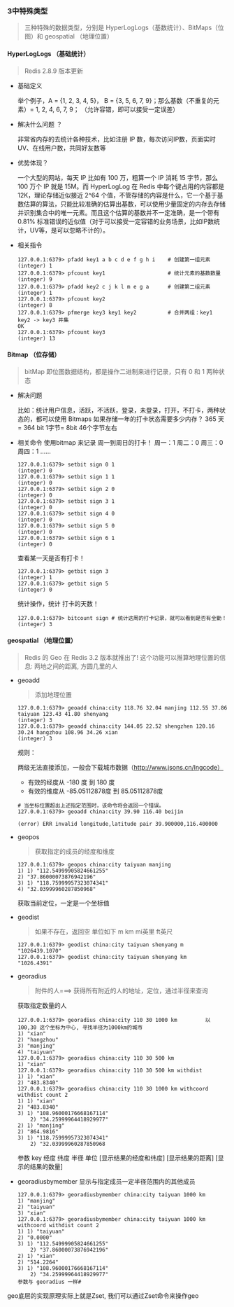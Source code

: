 ### 3中特殊类型
> 三种特殊的数据类型，分别是 HyperLogLogs（基数统计）、BitMaps（位图）和 geospatial （地理位置）

#### HyperLogLogs （基础统计）
> Redis 2.8.9 版本更新

- 基础定义

    举个例子，A = {1, 2, 3, 4, 5}， B = {3, 5, 6, 7, 9}；那么基数（不重复的元素）= 1, 2, 4, 6, 7, 9； （允许容错，即可以接受一定误差）
-  解决什么问题 ？


    非常省内存的去统计各种技术，比如注册 IP 数，每次访问IP数，页面实时 UV、在线用户数，共同好友数等
- 优势体现？

    一个大型的网站，每天 IP 比如有 100 万，粗算一个 IP 消耗 15 字节，那么 100 万个 IP 就是 15M。而 HyperLogLog 在 Redis 中每个键占用的内容都是 12K，理论存储近似接近 2^64 个值，不管存储的内容是什么，它一个基于基数估算的算法，只能比较准确的估算出基数，可以使用少量固定的内存去存储并识别集合中的唯一元素。而且这个估算的基数并不一定准确，是一个带有 0.81% 标准错误的近似值（对于可以接受一定容错的业务场景，比如IP数统计，UV等，是可以忽略不计的）。
- 相关指令
    ``` shell 
    127.0.0.1:6379> pfadd key1 a b c d e f g h i	# 创建第一组元素
    (integer) 1
    127.0.0.1:6379> pfcount key1					# 统计元素的基数数量
    (integer) 9
    127.0.0.1:6379> pfadd key2 c j k l m e g a		# 创建第二组元素
    (integer) 1
    127.0.0.1:6379> pfcount key2
    (integer) 8
    127.0.0.1:6379> pfmerge key3 key1 key2			# 合并两组：key1 key2 -> key3 并集
    OK
    127.0.0.1:6379> pfcount key3
    (integer) 13
    ```
#### Bitmap （位存储）
> bitMap 即位图数据结构，都是操作二进制来进行记录，只有 0 和 1 两种状态
- 解决问题

    比如：统计用户信息，活跃，不活跃，登录，未登录，打开，不打卡，两种状态的，都可以使用 Bitmaps
    如果存储一年的打卡状态需要多少内存？ 365 天= 364 bit 1字节= 8bit 46个字节左右
- 相关命令
    使用bitmap 来记录 周一到周日的打卡！ 
    周一：1 周二：0 周三：0 周四：1 ......
    
    ```shell
    127.0.0.1:6379> setbit sign 0 1
    (integer) 0
    127.0.0.1:6379> setbit sign 1 1
    (integer) 0
    127.0.0.1:6379> setbit sign 2 0
    (integer) 0
    127.0.0.1:6379> setbit sign 3 1
    (integer) 0
    127.0.0.1:6379> setbit sign 4 0
    (integer) 0
    127.0.0.1:6379> setbit sign 5 0
    (integer) 0
    127.0.0.1:6379> setbit sign 6 1
    (integer) 0
    ```
    查看某一天是否有打卡！

    ```shell
    127.0.0.1:6379> getbit sign 3
    (integer) 1
    127.0.0.1:6379> getbit sign 5
    (integer) 0
    ```
    统计操作，统计 打卡的天数！

    ```shell
    127.0.0.1:6379> bitcount sign # 统计这周的打卡记录，就可以看到是否有全勤！
    (integer) 3
    ```
#### geospatial （地理位置）
> Redis 的 Geo 在 Redis 3.2 版本就推出了! 这个功能可以推算地理位置的信息: 两地之间的距离, 方圆几里的人
- geoadd
  > 添加地理位置
    ```shell
    127.0.0.1:6379> geoadd china:city 118.76 32.04 manjing 112.55 37.86 taiyuan 123.43 41.80 shenyang
    (integer) 3
    127.0.0.1:6379> geoadd china:city 144.05 22.52 shengzhen 120.16 30.24 hangzhou 108.96 34.26 xian
    (integer) 3
    ```
    规则：

    两级无法直接添加，一般会下载城市数据（http://www.jsons.cn/lngcode）

    - 有效的经度从 -180 度 到 180 度
    - 有效的维度从 -85.05112878度 到 85.05112878度
    
    ``` shell
    # 当坐标位置超出上述指定范围时，该命令将会返回一个错误。
    127.0.0.1:6379> geoadd china:city 39.90 116.40 beijin

    (error) ERR invalid longitude,latitude pair 39.900000,116.400000

    ```
- geopos
  > 获取指定的成员的经度和维度
    ```SHELL
    127.0.0.1:6379> geopos china:city taiyuan manjing
    1) 1) "112.54999905824661255"
    2) "37.86000073876942196"
    3) 1) "118.75999957323074341"
    4) "32.03999960287850968"
    
    ```
    获取当前定位，一定是一个坐标值
- geodist
    >如果不存在，返回空
    单位如下  m km mi英里 ft英尺

    ```SHELL
    127.0.0.1:6379> geodist china:city taiyuan shenyang m
    "1026439.1070"
    127.0.0.1:6379> geodist china:city taiyuan shenyang km
    "1026.4391"
    ```
 - georadius
    >附件的人===> 获得所有附近的人的地址，定位，通过半径来查询

    获取指定数量的人 

    ``` SHELL
    127.0.0.1:6379> georadius china:city 110 30 1000 km			以 100,30 这个坐标为中心, 寻找半径为1000km的城市
    1) "xian"
    2) "hangzhou"
    3) "manjing"
    4) "taiyuan"
    127.0.0.1:6379> georadius china:city 110 30 500 km
    1) "xian"
    127.0.0.1:6379> georadius china:city 110 30 500 km withdist
    1) 1) "xian"
    2) "483.8340"
    127.0.0.1:6379> georadius china:city 110 30 1000 km withcoord withdist count 2
    1) 1) "xian"
    2) "483.8340"
    3) 1) "108.96000176668167114"
        2) "34.25999964418929977"
    2) 1) "manjing"
    2) "864.9816"
    3) 1) "118.75999957323074341"
        2) "32.03999960287850968
    ```
    参数 key 经度 纬度 半径 单位 [显示结果的经度和纬度] [显示结果的距离] [显示的结果的数量]

- georadiusbymember
    显示与指定成员一定半径范围内的其他成员

    ```SHELL
    127.0.0.1:6379> georadiusbymember china:city taiyuan 1000 km
    1) "manjing"
    2) "taiyuan"
    3) "xian"
    127.0.0.1:6379> georadiusbymember china:city taiyuan 1000 km withcoord withdist count 2
    1) 1) "taiyuan"
    2) "0.0000"
    3) 1) "112.54999905824661255"
        2) "37.86000073876942196"
    2) 1) "xian"
    2) "514.2264"
    3) 1) "108.96000176668167114"
        2) "34.25999964418929977"
    参数与 georadius 一样#
    ```
geo底层的实现原理实际上就是Zset, 我们可以通过Zset命令来操作geo